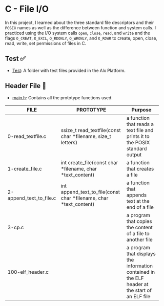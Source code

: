 # C - File I/O
In this project, I learned about the three standard file descriptors
and their `POSIX` names as well as the difference between function and system calls.
I practiced using the I/O system calls `open`, `close`, `read`, and `write`
and the flags `O_CREAT`, `O_EXCL`, `O_RDONLY`, `O_WRONLY`, and `O_RDWR`
to create, open, close, read, write, set permissions of files in C.

## Test :white_check_mark:
* [Test](https://github.com/Mdigo12/alx-low_level_programming/tree/main/0x15-file_io/test_f): A folder with test files provided in the Alx Platform.

## Header File :scroll:
* [main.h](./main.h): Contains all the prototype functions used.

|FILE|PROTOTYPE|Purpose|
|------------------------|----------------------------------------------------------|--------------------------------------------------------------------------------------------------------------|
|0-read_textfile.c|ssize_t read_textfile(const char *filename, size_t letters)|a function that reads a text file and prints it to the POSIX standard output|
|1-create_file.c|int create_file(const char *filename, char *text_content)|a function that creates a file|
|2-append_text_to_file.c|int append_text_to_file(const char *filename, char *text_content)|a function that appends text at the end of a file|
|3-cp.c||a program that copies the content of a file to another file|
|100-elf_header.c||a program that displays the information contained in the ELF header at the start of an ELF file|
